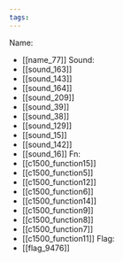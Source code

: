 ```yaml
---
tags:
---
```

Name:
- [[name_77]]
Sound:
- [[sound_163]]
- [[sound_143]]
- [[sound_164]]
- [[sound_209]]
- [[sound_39]]
- [[sound_38]]
- [[sound_129]]
- [[sound_15]]
- [[sound_142]]
- [[sound_16]]
Fn:
- [[c1500_function15]]
- [[c1500_function5]]
- [[c1500_function12]]
- [[c1500_function6]]
- [[c1500_function14]]
- [[c1500_function9]]
- [[c1500_function8]]
- [[c1500_function7]]
- [[c1500_function11]]
Flag:
- [[flag_9476]]

